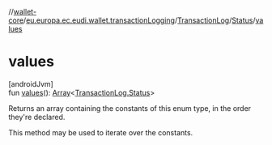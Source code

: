 //[wallet-core](../../../../index.md)/[eu.europa.ec.eudi.wallet.transactionLogging](../../index.md)/[TransactionLog](../index.md)/[Status](index.md)/[values](values.md)

# values

[androidJvm]\
fun [values](values.md)(): [Array](https://kotlinlang.org/api/latest/jvm/stdlib/kotlin-stdlib/kotlin/-array/index.html)&lt;[TransactionLog.Status](index.md)&gt;

Returns an array containing the constants of this enum type, in the order they're declared.

This method may be used to iterate over the constants.
